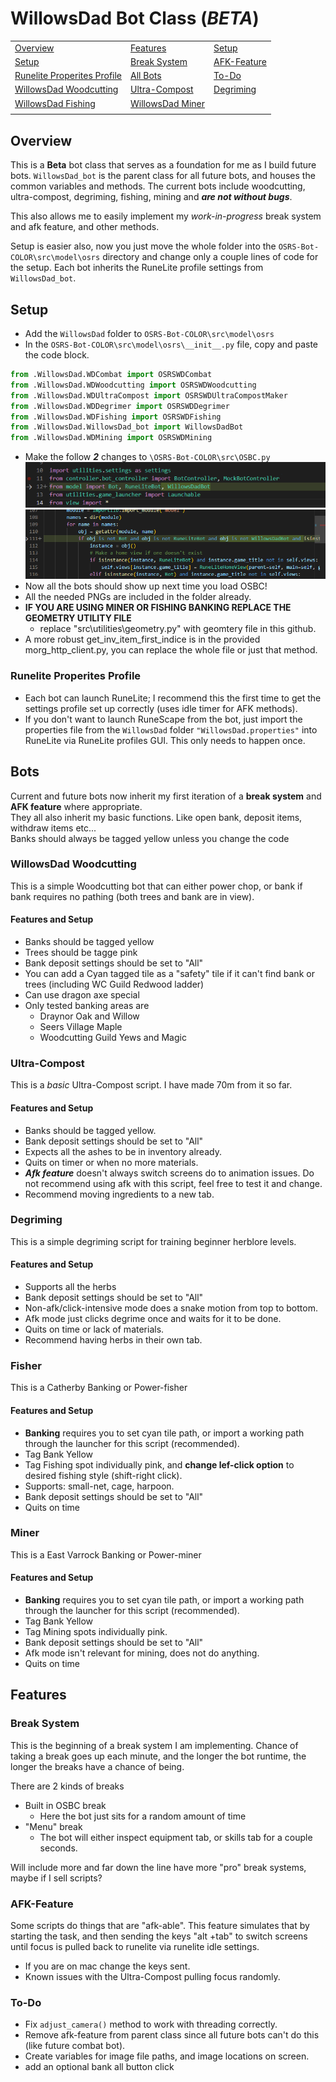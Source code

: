 # WillowsDad Bot Class (*BETA*)

|                                 |                           |                               |
|---------------------------------|---------------------------|-------------------------------|
| [Overview](#overview)           | [Features](#features)     | [Setup](#setup)               |
| [Setup](#setup)                 | [Break System](#break-system) | [AFK-Feature](#afk-feature) |
| [Runelite Properites Profile](#runelite-properites-profile) | [All Bots](#bots) | [To-Do](#to-do) |
| [WillowsDad Woodcutting](#willowsdad-woodcutting) | [Ultra-Compost](#ultra-compost) | [Degriming](#degriming) |
| [WillowsDad Fishing](#fisher) | [WillowsDad Miner](#miner) |  |
|                                 |                           |                               |







## Overview
This is a **Beta** bot class that serves as a foundation for me as I build future bots. `WillowsDad_bot` is the parent class for all future bots, and houses the common variables and methods. The current bots include woodcutting, ultra-compost, degriming, fishing, mining and ***are not without bugs***.  

This also allows me to easily implement my *work-in-progress* break system and afk feature, and other methods.

Setup is easier also, now you just move the whole folder into the `OSRS-Bot-COLOR\src\model\osrs` directory and change only a couple lines of code for the setup. Each bot inherits the RuneLite profile settings from `WillowsDad_bot`.

## Setup
- Add the `WillowsDad` folder to `OSRS-Bot-COLOR\src\model\osrs`
- In the `OSRS-Bot-COLOR\src\model\osrs\__init__.py` file, copy and paste the code block.

```python
from .WillowsDad.WDCombat import OSRSWDCombat
from .WillowsDad.WDWoodcutting import OSRSWDWoodcutting
from .WillowsDad.WDUltraCompost import OSRSWDUltraCompostMaker
from .WillowsDad.WDDegrimer import OSRSWDDegrimer
from .WillowsDad.WDFishing import OSRSWDFishing
from .WillowsDad.WillowsDad_bot import WillowsDadBot
from .WillowsDad.WDMining import OSRSWDMining
```
- Make the follow ***2*** changes to `\OSRS-Bot-COLOR\src\OSBC.py`
![](osbcmodification1.png) ![](osbcmodification2.png)
- Now all the bots should show up next time you load OSBC!
- All the needed PNGs are included in the folder already.
- **IF YOU ARE USING MINER OR FISHING BANKING REPLACE THE GEOMETRY UTILITY FILE**
  - replace "src\utilities\geometry.py" with geomtery file in this github.
- A more robust get_inv_item_first_indice is in the provided morg_http_client.py, you can replace the whole file or just that method.


### Runelite Properites Profile
- Each bot can launch RuneLite; I recommend this the first time to get the settings profile set up correctly (uses idle timer for AFK methods).
- If you don't want to launch RuneScape from the bot, just import the properties file from the `WillowsDad` folder `"WillowsDad.properties"` into RuneLite via RuneLite profiles GUI. This only needs to happen once.

## Bots
Current and future bots now inherit my first iteration of a **break system** and **AFK feature** where appropriate.  
They all also inherit my basic functions. Like open bank, deposit items, withdraw items etc...  
Banks should always be tagged yellow unless you change the code

### WillowsDad Woodcutting
This is a simple Woodcutting bot that can either power chop, or bank if bank requires no pathing (both trees and bank are in view).
#### Features and Setup
- Banks should be tagged yellow
- Trees should be tagge pink
- Bank deposit settings should be set to "All"
- You can add a Cyan tagged tile as a "safety" tile if it can't find bank or trees (including WC Guild Redwood ladder)
- Can use dragon axe special
- Only tested banking areas are
  - Draynor Oak and Willow
  - Seers Village Maple
  - Woodcutting Guild Yews and Magic

### Ultra-Compost
This is a *basic* Ultra-Compost script. I have made 70m from it so far.
#### Features and Setup
- Banks should be tagged yellow.
- Bank deposit settings should be set to "All"
- Expects all the ashes to be in inventory already.
- Quits on timer or when no more materials.
- ***Afk feature*** doesn't always switch screens do to animation issues. Do not recommend using afk with this script, feel free to test it and change.
- Recommend moving ingredients to a new tab.

### Degriming
This is a simple degriming script for training beginner herblore levels.
#### Features and Setup
- Supports all the herbs
- Bank deposit settings should be set to "All"
- Non-afk/click-intensive mode does a snake motion from top to bottom.
- Afk mode just clicks degrime once and waits for it to be done.
- Quits on time or lack of materials.
- Recommend having herbs in their own tab.

### Fisher
This is a Catherby Banking or Power-fisher
#### Features and Setup
- **Banking** requires you to set cyan tile path, or import a working path through the launcher for this script (recommended).
- Tag Bank Yellow
- Tag Fishing spot individually pink, and **change lef-click option** to desired fishing style (shift-right click).
- Supports: small-net, cage, harpoon.
- Bank deposit settings should be set to "All"
- Quits on time

### Miner
This is a East Varrock Banking or Power-miner
#### Features and Setup
- **Banking** requires you to set cyan tile path, or import a working path through the launcher for this script (recommended).
- Tag Bank Yellow
- Tag Mining spots individually pink.
- Bank deposit settings should be set to "All"
- Afk mode isn't relevant for mining, does not do anything.
- Quits on time

## Features

### Break System
This is the beginning of a break system I am implementing. Chance of taking a break goes up each minute, and the longer the bot runtime, the longer the breaks have a chance of being. 

There are 2 kinds of breaks
- Built in OSBC break
  - Here the bot just sits for a random amount of time
- "Menu" break
  - The bot will either inspect equipment tab, or skills tab for a couple seconds.

Will include more and far down the line have more "pro" break systems, maybe if I sell scripts?

### AFK-Feature
Some scripts do things that are "afk-able". This feature simulates that by starting the task, and then sending the keys "alt +tab" to switch screens until focus is pulled back to runelite via runelite idle settings.
- If you are on mac change the keys sent.
- Known issues with the Ultra-Compost pulling focus randomly.

### To-Do

- Fix `adjust_camera()` method to work with threading correctly.
- Remove afk-feature from parent class since all future bots can't do this (like future combat bot).
- Create variables for image file paths, and image locations on screen.
- add an optional bank all button click
  

